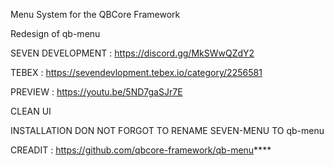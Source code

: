 Menu System for the QBCore Framework

Redesign of qb-menu

SEVEN DEVELOPMENT : https://discord.gg/MkSWwQZdY2

TEBEX : https://sevendevlopment.tebex.io/category/2256581

PREVIEW : https://youtu.be/5ND7gaSJr7E

CLEAN UI

INSTALLATION
DON NOT FORGOT TO RENAME SEVEN-MENU TO qb-menu

CREADIT : https://github.com/qbcore-framework/qb-menu****
